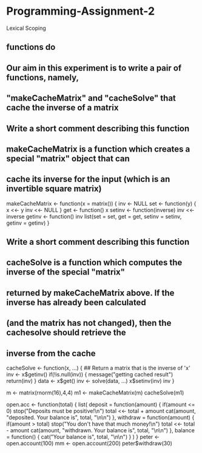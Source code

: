# Programming-Assignment-2
Lexical Scoping
## functions do
## Our aim in this experiment is to write a pair of functions, namely, 
## "makeCacheMatrix" and "cacheSolve" that cache the inverse of a matrix

## Write a short comment describing this function
## makeCacheMatrix is a function which creates a special "matrix" object that can 
## cache its inverse for the input (which is an invertible square matrix)

makeCacheMatrix <- function(x = matrix()) {
    inv <- NULL
    set <- function(y) {
        x <<- y
        inv <<- NULL
    }
    get <- function() x
    setinv <- function(inverse) inv <<- inverse
    getinv <- function() inv
    list(set = set, get = get, setinv = setinv, getinv = getinv)
}

## Write a short comment describing this function
## cacheSolve is a function which computes the inverse of the special "matrix" 
## returned by makeCacheMatrix above. If the inverse has already been calculated 
## (and the matrix has not changed), then the cachesolve should retrieve the 
## inverse from the cache

cacheSolve <- function(x, ...) {
    ## Return a matrix that is the inverse of 'x'
    inv <- x$getinv()
    if(!is.null(inv)) {
        message("getting cached result")
        return(inv)
    }
    data <- x$get()
    inv <- solve(data, ...)
    x$setinv(inv)
    inv
}

m <- matrix(rnorm(16),4,4)
m1 <- makeCacheMatrix(m)
cacheSolve(m1)


open.acc <- function(total) {
    list(
        deposit = function(amount) {
            if(amount <= 0)
                stop("Deposits must be positive!\n")
            total <<- total + amount
            cat(amount, "deposited.  Your balance is", total, "\n\n")
        },
        withdraw = function(amount) {
            if(amount > total)
                stop("You don't have that much money!\n")
            total <<- total - amount
            cat(amount, "withdrawn.  Your balance is", total, "\n\n")
        },
        balance = function() {
            cat("Your balance is", total, "\n\n")
        }
    )
}
peter <- open.account(100)
mm <- open.account(200)
peter$withdraw(30)
